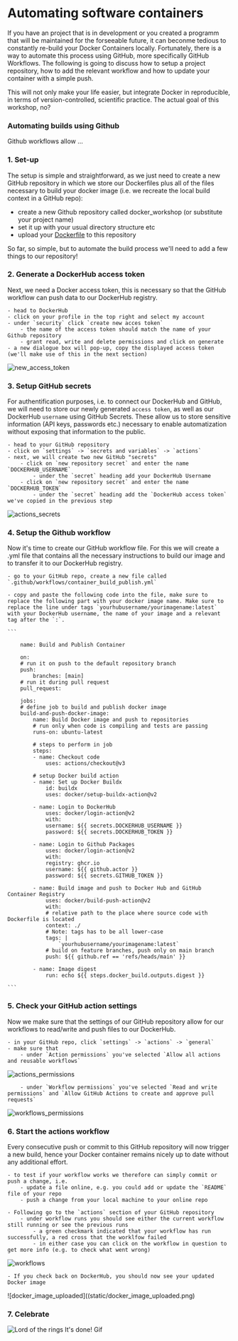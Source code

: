 # Automating software containers

If you have an project that is in development or you created a programm that will be maintained for the forseeable future, it can beconme tedious to constantly re-build your Docker Containers locally. Fortunately, there is a way to automate this process using GitHub, more specifically GitHub Workflows. The following is going to discuss how to setup a project repository, how to add the relevant workflow and how to update your container with a simple push.

This will not only make your life easier, but integrate Docker in reproducible, in terms of version-controlled, scientific practice. The actual goal of this workshop, no?

### Automating builds using Github

Github workflows allow ...

### 1. Set-up
The setup is simple and straightforward, as we just need to create a new GitHub repository in which we store our Dockerfiles plus all of the files necessary to build your docker image (i.e. we recreate the local build context in a GitHub repo):

   - create a new Github repository called docker_workshop (or substitute your project name)
   - set it up with your usual directory structure etc
   - upload your [Dockerfile]() to this repository


So far, so simple, but to automate the build process we'll need to add a few things to our repository!

### 2. Generate a DockerHub access token

Next, we need a Docker access token, this is necessary so that the GitHub workflow can push data to our DockerHub registry.

    - head to DockerHub
    - click on your profile in the top right and select my account
    - under `security` click `create new acces token`
        - the name of the access token should match the name of your Github repository
        - grant read, write and delete permissions and click on generate
    - a new dialogue box will pop-up, copy the displayed access token (we'll make use of this in the next section)

![new_access_token](/static/new_access_token.png)

### 3. Setup GitHub secrets

For authentification purposes, i.e. to connect our DockerHub and GitHub, we will need to store our newly generated `access token`, as well as our DockerHub `username` using GitHub Secrets. These allow us to store sensitive information (API keys, passwords etc.) necessary to enable automatization without exposing that information to the public. 

    - head to your GitHub repository
    - click on `settings` -> `secrets and variables` -> `actions`
    - next, we will create two new GitHub "secrets" 
        - click on `new repository secret` and enter the name `DOCKERHUB_USERNAME`
            - under the `secret` heading add your DockerHub Username
        - click on `new repository secret` and enter the name `DOCKERHUB_TOKEN`
            - under the `secret` heading add the `DockerHub access token` we've copied in the previous step


![actions_secrets](/static/actions_secrets.png)


### 4. Setup the Github workflow

Now it's time to create our GitHub workflow file. For this we will create a .yml file that contains all the necessary instructions to build our image and to transfer it to our DockerHub registry. 

    - go to your GitHub repo, create a new file called  `.github/workflows/container_build_publish.yml`

    - copy and paste the following code into the file, make sure to replace the following part with your docker image name. Make sure to replace the line under tags `yourhubusername/yourimagename:latest` with your DockerHub username, the name of your image and a relevant tag after the `:`.

    ```

        name: Build and Publish Container

        on:
        # run it on push to the default repository branch
        push:
            branches: [main]
        # run it during pull request
        pull_request:

        jobs:
        # define job to build and publish docker image
        build-and-push-docker-image:
            name: Build Docker image and push to repositories
            # run only when code is compiling and tests are passing
            runs-on: ubuntu-latest

            # steps to perform in job
            steps:
            - name: Checkout code
                uses: actions/checkout@v3

            # setup Docker build action
            - name: Set up Docker Buildx
                id: buildx
                uses: docker/setup-buildx-action@v2

            - name: Login to DockerHub
                uses: docker/login-action@v2
                with:
                username: ${{ secrets.DOCKERHUB_USERNAME }}
                password: ${{ secrets.DOCKERHUB_TOKEN }}

            - name: Login to Github Packages
                uses: docker/login-action@v2
                with:
                registry: ghcr.io
                username: ${{ github.actor }}
                password: ${{ secrets.GITHUB_TOKEN }}
            
            - name: Build image and push to Docker Hub and GitHub Container Registry
                uses: docker/build-push-action@v2
                with:
                # relative path to the place where source code with Dockerfile is located
                context: ./
                # Note: tags has to be all lower-case
                tags: |
                    `yourhubusername/yourimagename:latest` 
                # build on feature branches, push only on main branch
                push: ${{ github.ref == 'refs/heads/main' }}

            - name: Image digest
                run: echo ${{ steps.docker_build.outputs.digest }}

    ```
    

### 5. Check your GitHub action settings

Now we make sure that the settings of our GitHub repository allow for our workflows to read/write and push files to our DockerHub.

    - in your GitHub repo, click `settings` -> `actions` -> `general`
    - make sure that 
        - under `Action permissions` you've selected `Allow all actions and reusable workflows`


![actions_permissions](/static/actions_permissions.png)


        - under `Workflow permissions` you've selected `Read and write permissions` and `Allow GitHub Actions to create and approve pull requests`


![workflows_permissions](/static/workflows_permissions.png)

### 6. Start the actions workflow

Every consecutive push or commit to this GitHub repository will now trigger a new build, hence your Docker container remains nicely up to date without any additional effort.

    - to test if your workflow works we therefore can simply commit or push a change, i.e.
        - update a file online, e.g. you could add or update the `README` file of your repo
        - push a change from your local machine to your online repo

    - Following go to the `actions` section of your GitHub repository
        - under workflow runs you should see either the current workflow still running or see the previous runs
            - a green checkmark indicated that your workflow has run successfully, a red cross that the worklfow failed
            - in either case you can click on the workflow in question to get more info (e.g. to check what went wrong)

![workflows](/static/workflows.png)


    - If you check back on DockerHub, you should now see your updated Docker image



![docker_image_uploaded]((static/docker_image_uploaded.png)

### 7. Celebrate

![Lord of the rings It's done! Gif](https://media0.giphy.com/media/v1.Y2lkPTc5MGI3NjExY2d2aXZ2dTlzaHpmdjN5ZjA1NWZtMTFtMXRla2w1Zm90cTA2NTdvMiZlcD12MV9pbnRlcm5hbF9naWZfYnlfaWQmY3Q9Zw/3oKIPf3C7HqqYBVcCk/giphy.gif)




